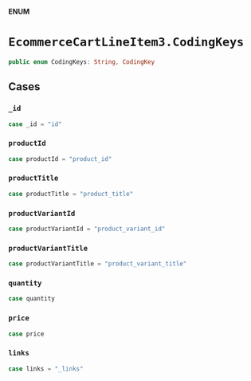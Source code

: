 **ENUM**

# `EcommerceCartLineItem3.CodingKeys`

```swift
public enum CodingKeys: String, CodingKey
```

## Cases
### `_id`

```swift
case _id = "id"
```

### `productId`

```swift
case productId = "product_id"
```

### `productTitle`

```swift
case productTitle = "product_title"
```

### `productVariantId`

```swift
case productVariantId = "product_variant_id"
```

### `productVariantTitle`

```swift
case productVariantTitle = "product_variant_title"
```

### `quantity`

```swift
case quantity
```

### `price`

```swift
case price
```

### `links`

```swift
case links = "_links"
```
